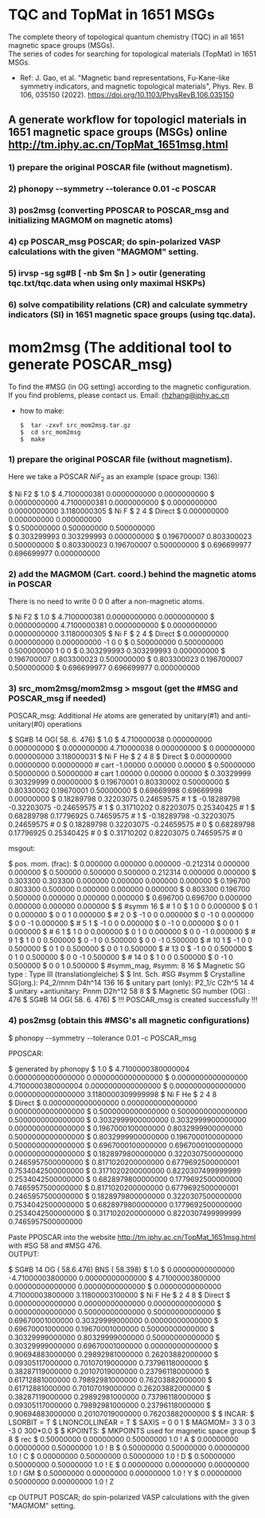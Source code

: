 # TQC and TopMat in 1651 MSGs
The complete theory of topological quantum chemistry (TQC) in all 1651 magnetic space groups (MSGs).</br>
The series of codes for searching for topological materials (TopMat) in 1651 MSGs.

* Ref: J. Gao, et al. "Magnetic band representations, Fu-Kane-like symmetry indicators, and magnetic topological materials", Phys. Rev. B 106, 035150 (2022). https://doi.org/10.1103/PhysRevB.106.035150  <br>

## A generate workflow for topologicl materials in 1651 magnetic space groups (MSGs) online http://tm.iphy.ac.cn/TopMat_1651msg.html
### 1) prepare the original POSCAR file (without magnetism).

### 2) phonopy --symmetry --tolerance 0.01 -c POSCAR

### 3) pos2msg (converting PPOSCAR to POSCAR_msg and initializing MAGMOM on magnetic atoms)
 
### 4) cp POSCAR_msg POSCAR; do spin-polarized VASP calculations with the given "MAGMOM" setting.

### 5) irvsp -sg sg#B [ -nb $m $n ] > outir (generating tqc.txt/tqc.data when using only maximal HSKPs)

### 6) solve compatibility relations (CR) and calculate symmetry indicators (SI) in 1651 magnetic space groups (using tqc.data).


# mom2msg (The additional tool to generate POSCAR_msg)
To find the #MSG (in OG setting) according to the magnetic configuration.</br>
If you find problems, please contact us. Email: rhzhang@iphy.ac.cn</br>


* how to make:

      $  tar -zxvf src_mom2msg.tar.gz
      $  cd src_mom2msg
      $  make

### 1) prepare the original POSCAR file (without magnetism).
Here we take a POSCAR $NiF_2$ as an example (space group: 136):</br>

   $     Ni F2
   $     1.0
   $             4.7100000381         0.0000000000         0.0000000000
   $             0.0000000000         4.7100000381         0.0000000000
   $             0.0000000000         0.0000000000         3.1180000305
   $        Ni    F
   $         2    4
   $     Direct
   $          0.000000000         0.000000000         0.000000000  
   $          0.500000000         0.500000000         0.500000000  
   $          0.303299993         0.303299993         0.000000000
   $          0.196700007         0.803300023         0.500000000
   $          0.803300023         0.196700007         0.500000000
   $          0.696699977         0.696699977         0.000000000



### 2) add the MAGMOM (Cart. coord.) behind the magnetic atoms in POSCAR
There is no need to write 0 0 0 after a non-magnetic atoms.</br>

   $     Ni F2
   $     1.0
   $             4.7100000381         0.0000000000         0.0000000000
   $             0.0000000000         4.7100000381         0.0000000000
   $             0.0000000000         0.0000000000         3.1180000305
   $        Ni    F
   $         2    4
   $     Direct
   $          0.000000000         0.000000000         0.000000000  -1 0 0
   $          0.500000000         0.500000000         0.500000000   1 0 0
   $          0.303299993         0.303299993         0.000000000
   $          0.196700007         0.803300023         0.500000000
   $          0.803300023         0.196700007         0.500000000
   $          0.696699977         0.696699977         0.000000000



### 3) src_mom2msg/mom2msg > msgout (get the #MSG and POSCAR_msg if needed)
POSCAR_msg: Additional $He$ atoms are generated by unitary(#1) and anti-unitary(#0) operations</br>

   $     SG#B 14   OG( 58. 6. 476)
   $          1.0
   $          4.710000038     0.000000000     0.000000000
   $          0.000000000     4.710000038     0.000000000
   $          0.000000000     0.000000000     3.118000031
   $      Ni  F    He
   $        2   4   8
   $     Direct
   $       0.00000000  0.00000000  0.00000000  # cart -1.00000  0.00000  0.00000
   $       0.50000000  0.50000000  0.50000000  # cart  1.00000  0.00000  0.00000
   $       0.30329999  0.30329999  0.00000000
   $       0.19670001  0.80330002  0.50000000
   $       0.80330002  0.19670001  0.50000000
   $       0.69669998  0.69669998  0.00000000
   $       0.18289798  0.32203075  0.24659575  # 1
   $      -0.18289798 -0.32203075 -0.24659575  # 1
   $       0.31710202  0.82203075  0.25340425  # 1
   $       0.68289798  0.17796925  0.74659575  # 1
   $      -0.18289798 -0.32203075  0.24659575  # 0
   $       0.18289798  0.32203075 -0.24659575  # 0
   $       0.68289798  0.17796925  0.25340425  # 0
   $       0.31710202  0.82203075  0.74659575  # 0


msgout:</br>

   $      pos. mom. (frac):
   $       0.000000  0.000000  0.000000 -0.212314  0.000000  0.000000
   $       0.500000  0.500000  0.500000  0.212314  0.000000  0.000000
   $       0.303300  0.303300  0.000000  0.000000  0.000000  0.000000
   $       0.196700  0.803300  0.500000  0.000000  0.000000  0.000000
   $       0.803300  0.196700  0.500000  0.000000  0.000000  0.000000
   $       0.696700  0.696700  0.000000  0.000000  0.000000  0.000000
   $
   $     #symm 16
   $     #  1   0
   $       1  0  0    0.000000
   $       0  1  0    0.000000
   $       0  0  1    0.000000
   $     #  2   0
   $      -1  0  0    0.000000
   $       0 -1  0    0.000000
   $       0  0 -1    0.000000
   $     #  5   1
   $      -1  0  0    0.000000
   $       0 -1  0    0.000000
   $       0  0  1    0.000000
   $     #  6   1
   $       1  0  0    0.000000
   $       0  1  0    0.000000
   $       0  0 -1    0.000000
   $     #  9   1
   $       1  0  0    0.500000
   $       0 -1  0    0.500000
   $       0  0 -1    0.500000
   $     # 10   1
   $      -1  0  0    0.500000
   $       0  1  0    0.500000
   $       0  0  1    0.500000
   $     # 13   0
   $      -1  0  0    0.500000
   $       0  1  0    0.500000
   $       0  0 -1    0.500000
   $     # 14   0
   $       1  0  0    0.500000
   $       0 -1  0    0.500000
   $       0  0  1    0.500000
   $     #symm_mag,  #symm:  8 16
   $     Magnetic SG type : Type III (translationgleiche)
   $
   $                                 Int.   Sch.    #SG   #symm
   $     Crystalline SG(org.):  P4_2/mnm    D4h^14  136   16
   $     unitary  part (only):    P2_1/c     C2h^5   14    4
   $     unitary +antiunitary:      Pnnm    D2h^12   58    8
   $
   $     Magnetic SG number (OG) :   476
   $      SG#B 14   OG( 58. 6. 476)
   $      !!! POSCAR_msg is created successfully !!!


### 4) pos2msg (obtain this #MSG's all magnetic configurations)
   $     phonopy --symmetry --tolerance 0.01 -c POSCAR_msg
   
PPOSCAR:</br>

   $     generated by phonopy
   $        1.0 
   $          4.7100000380000004    0.0000000000000000    0.0000000000000000
   $          0.0000000000000000    4.7100000380000004    0.0000000000000000
   $          0.0000000000000000    0.0000000000000000    3.1180000309999998
   $     Ni F He
   $        2    4    8   
   $     Direct
   $       0.0000000000000000  0.0000000000000000  0.0000000000000000
   $       0.5000000000000000  0.5000000000000000  0.5000000000000000
   $       0.3032999900000000  0.3032999900000000  0.0000000000000000
   $       0.1967000100000000  0.8032999900000000  0.5000000000000000
   $       0.8032999900000000  0.1967000100000000  0.5000000000000000
   $       0.6967000100000000  0.6967000100000000  0.0000000000000000
   $       0.1828979800000000  0.3220307500000000  0.2465957500000000
   $       0.8171020200000000  0.6779692500000001  0.7534042500000000
   $       0.3171020200000000  0.8220307499999999  0.2534042500000000
   $       0.6828979800000000  0.1779692500000000  0.7465957500000000
   $       0.8171020200000000  0.6779692500000001  0.2465957500000000
   $       0.1828979800000000  0.3220307500000000  0.7534042500000000
   $       0.6828979800000000  0.1779692500000000  0.2534042500000000
   $       0.3171020200000000  0.8220307499999999  0.7465957500000000

Paste PPOSCAR into the website http://tm.iphy.ac.cn/TopMat_1651msg.html with #SG 58 and #MSG 476.</br>
OUTPUT:</br>

   $     SG#B  14   OG (    58.6.476)   BNS (      58.398)
   $       1.0
   $         0.00000000000000   -4.71000003800000    0.00000000000000
   $         4.71000003800000    0.00000000000000    0.00000000000000
   $         0.00000000000000    4.71000003800000    3.11800003100000
   $        Ni    F   He
   $         2    4    8
   $     Direct
   $         0.00000000000000    0.00000000000000    0.00000000000000
   $         0.00000000000000    0.50000000000000    0.50000000000000
   $         0.69670001000000    0.30329999000000    0.00000000000000
   $         0.69670001000000    0.19670001000000    0.50000000000000
   $         0.30329999000000    0.80329999000000    0.50000000000000
   $         0.30329999000000    0.69670001000000    0.00000000000000
   $         0.90694883000000    0.29892981000000    0.26203882000000
   $         0.09305117000000    0.70107019000000    0.73796118000000
   $         0.38287119000000    0.20107019000000    0.23796118000000
   $         0.61712881000000    0.79892981000000    0.76203882000000
   $         0.61712881000000    0.70107019000000    0.26203882000000
   $         0.38287119000000    0.29892981000000    0.73796118000000
   $         0.09305117000000    0.79892981000000    0.23796118000000
   $         0.90694883000000    0.20107019000000    0.76203882000000
   $
   $     INCAR:
   $     LSORBIT = T
   $     LNONCOLLINEAR = T
   $     SAXIS = 0 0 1
   $     MAGMOM= 3  3  0  3 -3  0 300*0.0
   $
   $     KPOINTS:
   $     MKPOINTS used for magnetic space group
   $       8
   $     rec
   $         0.50000000    0.00000000    0.50000000    1.0    ! A
   $         0.00000000    0.00000000    0.50000000    1.0    ! B
   $         0.50000000    0.50000000    0.00000000    1.0    ! C
   $         0.00000000    0.50000000    0.50000000    1.0    ! D
   $         0.50000000    0.50000000    0.50000000    1.0    ! E
   $         0.00000000    0.00000000    0.00000000    1.0    ! GM
   $         0.50000000    0.00000000    0.00000000    1.0    ! Y
   $         0.00000000    0.50000000    0.00000000    1.0    ! Z

cp OUTPUT POSCAR; do spin-polarized VASP calculations with the given "MAGMOM" setting.</br>
